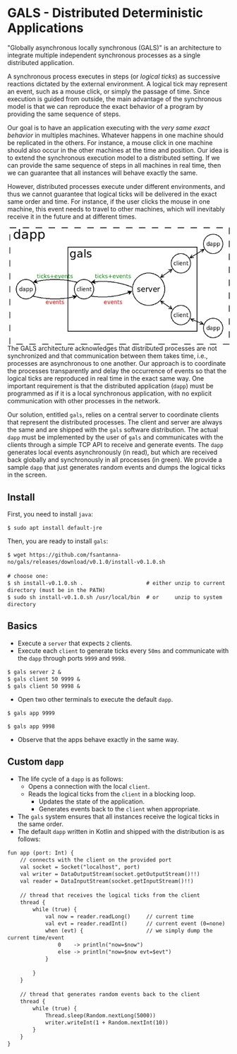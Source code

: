 # GALS - Distributed Deterministic Applications

"Globally asynchronous locally synchronous (GALS)" is an architecture to
integrate multiple independent synchronous processes as a single distributed
application.

A synchronous process executes in steps (or *logical ticks*) as successive
reactions dictated by the external environment.
A logical tick may represent an event, such as a mouse click, or simply the
passage of time.
Since execution is guided from outside, the main advantage of the synchronous
model is that we can reproduce the exact behavior of a program by providing the
same sequence of steps.

Our goal is to have an application executing with the
*very same exact behavior* in multiples machines.
Whatever happens in one machine should be replicated in the others.
For instance, a mouse click in one machine should also occur in the other
machines at the time and position.
Our idea is to extend the synchronous execution model to a distributed setting.
If we can provide the same sequence of steps in all machines in real time, then
we can guarantee that all instances will behave exactly the same.

However, distributed processes execute under different environments, and thus
we cannot guarantee that logical ticks will be delivered in the exact same
order and time.
For instance, if the user clicks the mouse in one machine, this event needs to
travel to other machines, which will inevitably receive it in the future and at
different times.

<img src="gals.png" align="right" width="500">

The GALS architecture acknowledges that distributed processes are not
synchronized and that communication between them takes time, i.e., processes
are asynchronous to one another.
Our approach is to coordinate the processes transparently and delay the
occurrence of events so that the logical ticks are reproduced in real time in
the exact same way.
One important requirement is that the distributed application (`dapp`) must
be programmed as if it is a local synchronous application, with no explicit
communication with other processes in the network.

Our solution, entitled `gals`, relies on a central server to coordinate clients
that represent the distributed processes.
The client and server are always the same and are shipped with the `gals`
software distribution.
The actual `dapp` must be implemented by the user of `gals` and
communicates with the clients through a simple TCP API to receive and generate
events.
The `dapp` generates local events asynchronously (in read), but which are
received back globally and synchronously in all processes (in green).
We provide a sample `dapp` that just generates random events and dumps the
logical ticks in the screen.

## Install

First, you need to install `java`:

```
$ sudo apt install default-jre
```

Then, you are ready to install `gals`:

```
$ wget https://github.com/fsantanna-no/gals/releases/download/v0.1.0/install-v0.1.0.sh

# choose one:
$ sh install-v0.1.0.sh .                    # either unzip to current directory (must be in the PATH)
$ sudo sh install-v0.1.0.sh /usr/local/bin  # or     unzip to system  directory
```

## Basics

- Execute a `server` that expects `2` clients.
- Execute each `client` to generate ticks every `50ms` and communicate with
  the `dapp` through ports `9999` and `9998`.

```
$ gals server 2 &
$ gals client 50 9999 &
$ gals client 50 9998 &
```

- Open two other terminals to execute the default `dapp`.

```
$ gals app 9999
```

```
$ gals app 9998
```

- Observe that the apps behave exactly in the same way.

## Custom `dapp`

- The life cycle of a `dapp` is as follows:
    - Opens a connection with the local `client`.
    - Reads the logical ticks from the `client` in a blocking loop.
        - Updates the state of the application.
        - Generates events back to the `client` when appropriate.
- The `gals` system ensures that all instances receive the logical ticks in the
  same order.
- The default `dapp` written in Kotlin and shipped with the distribution is as
  follows:

```
fun app (port: Int) {
    // connects with the client on the provided port
    val socket = Socket("localhost", port)
    val writer = DataOutputStream(socket.getOutputStream()!!)
    val reader = DataInputStream(socket.getInputStream()!!)

    // thread that receives the logical ticks from the client
    thread {
        while (true) {
            val now = reader.readLong()     // current time
            val evt = reader.readInt()      // current event (0=none)
            when (evt) {                    // we simply dump the current time/event
                0    -> println("now=$now")
                else -> println("now=$now evt=$evt")
            }

        }
    }

    // thread that generates random events back to the client
    thread {
        while (true) {
            Thread.sleep(Random.nextLong(5000))
            writer.writeInt(1 + Random.nextInt(10))
        }
    }
}
```
